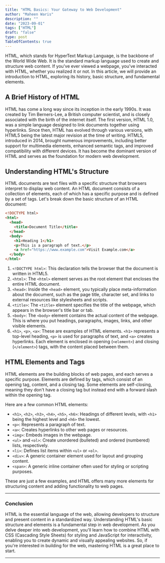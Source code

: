 ```yaml
---
title: "HTML Basics: Your Gateway to Web Development"
author: "Maheen Waris"
description: ""
date: "2023-09-01"
tags: ["HTML"]
draft: "false"
type: post
TableOfContents: true
---
```


HTML, which stands for HyperText Markup Language, is the backbone of the World Wide Web. It is the standard markup language used to create and structure web content. If you've ever viewed a webpage, you've interacted with HTML, whether you realized it or not. In this article, we will provide an introduction to HTML, exploring its history, basic structure, and fundamental elements.

## A Brief History of HTML

HTML has come a long way since its inception in the early 1990s. It was created by Tim Berners-Lee, a British computer scientist, and is closely associated with the birth of the internet itself. The first version, HTML 1.0, was a simple language designed to link documents together using hyperlinks. Since then, HTML has evolved through various versions, with HTML5 being the latest major revision at the time of writing.
HTML5, introduced in 2014, brought numerous improvements, including better support for multimedia elements, enhanced semantic tags, and improved compatibility with different devices. It has become the dominant version of HTML and serves as the foundation for modern web development.

## Understanding HTML's Structure

HTML documents are text files with a specific structure that browsers interpret to display web content. An HTML document consists of a collection of elements, each of which has a specific purpose and is defined by a set of tags. Let's break down the basic structure of an HTML document:

```html
<!DOCTYPE html>
<html>
  <head>
    <title>Document Title</title>
  </head>
  <body>
    <h1>Heading 1</h1>
    <p>This is a paragraph of text.</p>
    <a href="https://www.example.com">Visit Example.com</a>
  </body>
</html>
```

1. `<!DOCTYPE html>`: This declaration tells the browser that the document is written in HTML5.
2. `<html>`: The `<html>` element serves as the root element that encloses the entire HTML document.
3. `<head>`: Inside the `<head>` element, you typically place meta-information about the document, such as the page title, character set, and links to external resources like stylesheets and scripts.
4. `<title>`: The `<title>` element specifies the title of the webpage, which appears in the browser's title bar or tab.
5. `<body>`: The `<body>` element contains the actual content of the webpage. This is where you put headings, paragraphs, images, links, and other visible elements.
6. `<h1>`, `<p>`, `<a>`: These are examples of HTML elements. `<h1>` represents a top-level heading, `<p>` is used for paragraphs of text, and `<a>` creates hyperlinks. Each element is enclosed in opening (`<element>`) and closing (`</element>`) tags, with the content placed between them.

## HTML Elements and Tags

HTML elements are the building blocks of web pages, and each serves a specific purpose. Elements are defined by tags, which consist of an opening tag, content, and a closing tag. Some elements are self-closing, meaning they don't have a closing tag but instead end with a forward slash within the opening tag.

Here are a few common HTML elements:

- `<h1>`, `<h2>`, `<h3>`, `<h4>`, `<h5>`, `<h6>`: Headings of different levels, with `<h1>` being the highest level and `<h6>` the lowest.
- `<p>`: Represents a paragraph of text.
- `<a>`: Creates hyperlinks to other web pages or resources.
- `<img>`: Embeds images in the webpage.
- `<ul>` and `<ol>`: Create unordered (bulleted) and ordered (numbered) lists, respectively.
- `<li>`: Defines list items within `<ul>` or `<ol>`.
- `<div>`: A generic container element used for layout and grouping content.
- `<span>`: A generic inline container often used for styling or scripting purposes.

These are just a few examples, and HTML offers many more elements for structuring content and adding functionality to web pages.

<hr>

### Conclusion

HTML is the essential language of the web, allowing developers to structure and present content in a standardized way. Understanding HTML's basic structure and elements is a fundamental step in web development. As you delve deeper into web development, you'll learn how to combine HTML with CSS (Cascading Style Sheets) for styling and JavaScript for interactivity, enabling you to create dynamic and visually appealing websites. So, if you're interested in building for the web, mastering HTML is a great place to start.

<script src="https://utteranc.es/client.js"
        repo="maheenwaris/Website"
        issue-term="pathname"
        theme="github-dark"
        crossorigin="anonymous"
        async>
</script>

---
